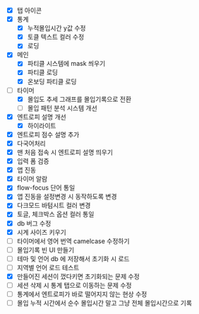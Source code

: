 - [x] 탭 아이콘
- [x] 통계
  - [x] 누적몰입시간 y값 수정
  - [x] 토클 텍스트 컬러 수정
  - [x] 로딩
- [x] 메인
  - [x] 파티클 시스템에 mask 씌우기
  - [x] 파티클 로딩
  - [x] 온보딩 파티클 로딩
- [ ] 타이머
  - [x] 몰입도 추세 그래프를 몰입기록으로 전환
  - [ ] 몰입 패턴 분석 시스템 개선
- [x] 엔트로피 설명 개선
  - [x] 하이라이트
- [x] 엔트로피 점수 설명 추가
- [x] 다국어처리
- [x] 맨 처음 접속 시 엔트로피 설명 띄우기
- [x] 입력 폼 검증
- [x] 앱 진동
- [x] 타이머 알람
- [x] flow-focus 단어 통일
- [x] 앱 진동을 설정변경 시 동작하도록 변경
- [x] 다크모드 바텀시트 컬러 변경
- [x] 토글, 체크박스 옵션 컬러 통일
- [x] db 버그 수정
- [x] 시계 사이즈 키우기
- [ ] 타이머에서 영어 번역 camelcase 수정하기
- [ ] 몰입기록 빈 UI 만들기
- [ ] 테마 및 언어 db 에 저장해서 초기화 시 로드
- [ ] 지역별 언어 로드 테스트
- [x] 만들어진 세션이 껐다키면 초기화되는 문제 수정
- [ ] 세션 삭제 시 통계 탭으로 이동하는 문제 수정
- [ ] 통계에서 엔트로피가 바로 떨어지지 않는 현상 수정
- [ ] 몰입 누적 시간에서 순수 몰입시간 말고 그냥 전체 몰입시간으로 기록

